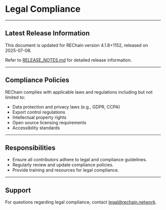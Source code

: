 # Legal Compliance

---

## Latest Release Information

This document is updated for REChain version 4.1.8+1152, released on 2025-07-08.

Refer to [RELEASE_NOTES.md](./RELEASE_NOTES.md) for detailed release information.

---

## Compliance Policies

REChain complies with applicable laws and regulations including but not limited to:

- Data protection and privacy laws (e.g., GDPR, CCPA)
- Export control regulations
- Intellectual property rights
- Open source licensing requirements
- Accessibility standards

---

## Responsibilities

- Ensure all contributors adhere to legal and compliance guidelines.
- Regularly review and update compliance policies.
- Provide training and resources for legal compliance.

---

## Support

For questions regarding legal compliance, contact legal@rechain.network.
